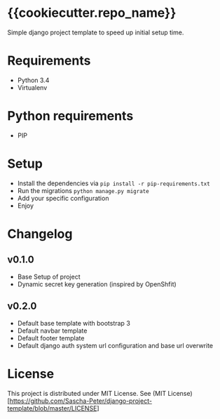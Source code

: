 # {{cookiecutter.repo_name}}
Simple django project template to speed up initial setup time.

# Requirements
* Python 3.4
* Virtualenv

# Python requirements
* PIP

# Setup
* Install the dependencies via `pip install -r pip-requirements.txt`
* Run the migrations `python manage.py migrate`
* Add your specific configuration
* Enjoy

# Changelog
## v0.1.0
* Base Setup of project
* Dynamic secret key generation (inspired by OpenShfit)
## v0.2.0
* Default base template with bootstrap 3
* Default navbar template
* Default footer template
* Default django auth system url configuration and base url overwrite

# License
This project is distributed under MIT License.
See (MIT License)[https://github.com/Sascha-Peter/django-project-template/blob/master/LICENSE]
